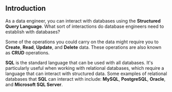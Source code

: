 ## **Introduction**

As a data engineer, you can interact with databases using the **Structured Query Language**. What sort of interactions do database engineers need to establish with databases?

Some of the operations you could carry on the data might require you to **Create**, **Read**, **Update**, and **Delete** data. These operations are also known as **CRUD** operations.

**SQL** is the standard language that can be used with all databases. It's particularly useful when working with relational databases, which require a language that can interact with structured data. Some examples of relational databases that **SQL** can interact with include: **MySQL**, **PostgreSQL**, **Oracle**, and **Microsoft SQL Server**. 
